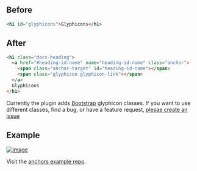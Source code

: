 ## Before

```html
<h1 id="glyphicons">Glyphicons</h1>
```
## After

```html
<h1 class="docs-heading">
  <a href="#heading-id-name" name="heading-id-name" class="anchor">
    <span class="anchor-target" id="heading-id-name"></span>
    <span class="glyphicon glyphicon-link"></span>
  </a>
  Glyphicons
</h1>
```
Currently the plugin adds [Bootstrap](http://getbootstrap.com/components/#glyphicons) glyphicon classes. If you want to use different classes, find a bug, or have a feature request, [plesae create an issue](https://github.com/assemble/assemble-contrib-anchors/issues/new)

## Example

[![image](https://f.cloud.github.com/assets/383994/1511486/c2414c4e-4aaf-11e3-9c16-30f2993ae2d7.png)](http://assemble.github.io/example-assemble-anchors/components.html#glyphicons)

Visit the [anchors example repo](https://github.com/assemble/example-assemble-anchors).
